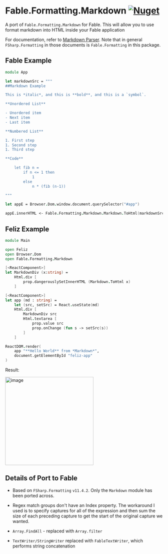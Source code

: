 # Fable.Formatting.Markdown [![Nuget](https://img.shields.io/nuget/v/Fable.Formatting.Markdown.svg?maxAge=0&colorB=brightgreen)](https://www.nuget.org/packages/Fable.Formatting.Markdown)

A port of `Fable.Formatting.Markdown` for Fable. This will allow you to use format markdown into HTML inside your Fable application

For documentation, refer to [Markdown Parser](https://fsprojects.github.io/FSharp.Formatting/markdown.html). Note that in general `FSharp.Formatting` in those documents is `Fable.Formatting` in this package.

## Fable Example

```fsharp
module App

let markdownSrc = """
##Markdown Example

This is *italic*, and this is **bold**, and this is a `symbol`.

**Unordered List**

- Unordered item
- Next item
- Last item

**Numbered List**

1. First step
1. Second step
1. Third step

**Code**

    let fib n =
        if n <= 1 then
            1
        else
            n * (fib (n-1))

"""

let appE = Browser.Dom.window.document.querySelector("#app")

appE.innerHTML <- Fable.Formatting.Markdown.Markdown.ToHtml(markdownSrc)
```

## Feliz Example

```fsharp
module Main

open Feliz
open Browser.Dom
open Fable.Formatting.Markdown

[<ReactComponent>]
let MarkdownDiv (x:string) =
    Html.div [
        prop.dangerouslySetInnerHTML (Markdown.ToHtml x)
    ]

[<ReactComponent>]
let app (md : string) =
    let (src, setSrc) = React.useState(md)
    Html.div [
        MarkdownDiv src
        Html.textarea [
            prop.value src
            prop.onChange (fun s -> setSrc(s))
        ]
    ]

ReactDOM.render(
    app "**Hello World** from *Markdown*",
    document.getElementById "feliz-app"
)
```

Result:

<img width="282" alt="image" src="https://user-images.githubusercontent.com/285421/128925663-b337781b-c973-4f16-a352-cba92d9f69ed.png">

## Details of Port to Fable

- Based on `FSharp.Formatting` `v11.4.2`. Only the `Markdown` module has been ported across.

- Regex match groups don't have an Index property. The workaround I used is to specify captures for all of the expression and then sum the size of each preceding capture to get the start of the original capture we wanted.

- `Array.FindAll` - replaced with `Array.filter`

- `TextWriter/StringWriter` replaced with `FableTextWriter`, which performs string concatenation

